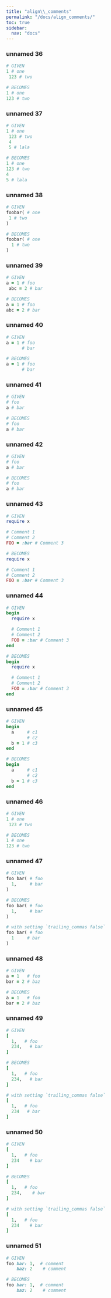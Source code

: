 ```yaml
---
title: "align\\_comments"
permalink: "/docs/align_comments/"
toc: true
sidebar:
  nav: "docs"
---
```

### unnamed 36
```ruby
# GIVEN
1 # one
 123 # two
```
```ruby
# BECOMES
1 # one
123 # two
```
### unnamed 37
```ruby
# GIVEN
1 # one
 123 # two
 4
 5 # lala
```
```ruby
# BECOMES
1 # one
123 # two
4
5 # lala
```
### unnamed 38
```ruby
# GIVEN
foobar( # one
 1 # two
)
```
```ruby
# BECOMES
foobar( # one
  1 # two
)
```
### unnamed 39
```ruby
# GIVEN
a = 1 # foo
 abc = 2 # bar
```
```ruby
# BECOMES
a = 1 # foo
abc = 2 # bar
```
### unnamed 40
```ruby
# GIVEN
a = 1 # foo
      # bar
```
```ruby
# BECOMES
a = 1 # foo
      # bar
```
### unnamed 41
```ruby
# GIVEN
# foo
a # bar
```
```ruby
# BECOMES
# foo
a # bar
```
### unnamed 42
```ruby
# GIVEN
# foo
a # bar
```
```ruby
# BECOMES
# foo
a # bar
```
### unnamed 43
```ruby
# GIVEN
require x

# Comment 1
# Comment 2
FOO = :bar # Comment 3
```
```ruby
# BECOMES
require x

# Comment 1
# Comment 2
FOO = :bar # Comment 3
```
### unnamed 44
```ruby
# GIVEN
begin
  require x

  # Comment 1
  # Comment 2
  FOO = :bar # Comment 3
end
```
```ruby
# BECOMES
begin
  require x

  # Comment 1
  # Comment 2
  FOO = :bar # Comment 3
end
```
### unnamed 45
```ruby
# GIVEN
begin
  a     # c1
        # c2
  b = 1 # c3
end
```
```ruby
# BECOMES
begin
  a     # c1
        # c2
  b = 1 # c3
end
```
### unnamed 46
```ruby
# GIVEN
1 # one
 123 # two
```
```ruby
# BECOMES
1 # one
123 # two
```
### unnamed 47
```ruby
# GIVEN
foo bar( # foo
  1,     # bar
)
```
```ruby
# BECOMES
foo bar( # foo
  1,     # bar
)
```
```ruby
# with setting `trailing_commas false`
foo bar( # foo
  1     # bar
)
```
### unnamed 48
```ruby
# GIVEN
a = 1   # foo
bar = 2 # baz
```
```ruby
# BECOMES
a = 1   # foo
bar = 2 # baz
```
### unnamed 49
```ruby
# GIVEN
[
  1,   # foo
  234,   # bar
]
```
```ruby
# BECOMES
[
  1,   # foo
  234,   # bar
]
```
```ruby
# with setting `trailing_commas false`
[
  1,   # foo
  234   # bar
]
```
### unnamed 50
```ruby
# GIVEN
[
  1,   # foo
  234    # bar
]
```
```ruby
# BECOMES
[
  1,   # foo
  234,    # bar
]
```
```ruby
# with setting `trailing_commas false`
[
  1,   # foo
  234    # bar
]
```
### unnamed 51
```ruby
# GIVEN
foo bar: 1,  # comment
    baz: 2    # comment
```
```ruby
# BECOMES
foo bar: 1,  # comment
    baz: 2    # comment
```

